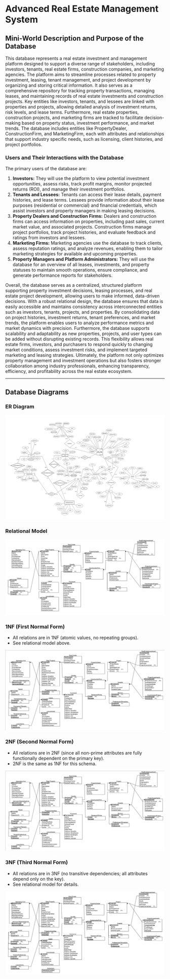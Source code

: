 # Advanced Real Estate Management System

## Mini-World Description and Purpose of the Database

This database represents a real estate investment and management platform designed to support a 
diverse range of stakeholders, including investors, tenants, real estate firms, construction companies, 
and marketing agencies. The platform aims to streamline processes related to property investment, 
leasing, tenant management, and project development by organizing and storing critical information. It 
also serves as a comprehensive repository for tracking property transactions, managing leases, and 
maintaining records of real estate investments and construction projects. 
Key entities like investors, tenants, and lessees are linked with properties and projects, allowing detailed 
analysis of investment returns, risk levels, and lease terms. Furthermore, real estate properties, 
construction projects, and marketing firms are tracked to facilitate decision-making based on property 
status, investment performance, and market trends. The database includes entities like PropertyDealer, 
ConstructionFirm, and MarketingFirm, each with attributes and relationships that support industry
specific needs, such as licensing, client histories, and project portfolios. 

### Users and Their Interactions with the Database
The primary users of the database are:
1. **Investors:** They will use the platform to view potential investment opportunities, assess risks, track 
profit margins, monitor projected returns (ROI), and manage their investment portfolios.
2. **Tenants and Lessees:** Tenants can access their lease details, payment histories, and lease terms. 
Lessees provide information about their lease purposes (residential or commercial) and financial 
credentials, which assist investors and property managers in making leasing decisions.
3. **Property Dealers and Construction Firms:** Dealers and construction firms can access 
information on properties, including past sales, current market value, and associated projects. 
Construction firms manage project portfolios, track project histories, and evaluate feedback and 
ratings from investors and lessees.
4. **Marketing Firms:** Marketing agencies use the database to track clients, assess reputation ratings, 
and analyze revenues, enabling them to tailor marketing strategies for available and upcoming 
properties.
5. **Property Managers and Platform Administrators:** They will use the database for an overview of 
all leases, investments, and property statuses to maintain smooth operations, ensure compliance, 
and generate performance reports for stakeholders.

Overall, the database serves as a centralized, structured platform supporting property investment 
decisions, leasing processes, and real estate project development, allowing users to make informed, 
data-driven decisions. With a robust relational design, the database ensures that data is easily accessible 
and maintains consistency across interconnected entities such as investors, tenants, projects, and 
properties. By consolidating data on project histories, investment returns, tenant preferences, and market 
trends, the platform enables users to analyze performance metrics and market dynamics with precision. 
Furthermore, the database supports scalability and adaptability as new properties, projects, and user 
types can be added without disrupting existing records. This flexibility allows real estate firms, investors, 
and purchasers to respond quickly to changing market conditions, assess investment risks, and 
implement targeted marketing and leasing strategies. Ultimately, the platform not only optimizes property 
management and investment operations but also fosters stronger collaboration among industry 
professionals, enhancing transparency, efficiency, and profitability across the real estate ecosystem.

---

## Database Diagrams

### ER Diagram

![ER Diagram](diagrams/er_diag.png)

### Relational Model

![Relational Model](diagrams/relational_model.png)

### 1NF (First Normal Form)

- All relations are in 1NF (atomic values, no repeating groups).
- See relational model above.

![1NF Diagram](diagrams/1nf.png)

### 2NF (Second Normal Form)

- All relations are in 2NF (since all non-prime attributes are fully functionally dependent on the primary key).
- 2NF is the same as 1NF for this schema.

![2NF Diagram](diagrams/1nf.png)

### 3NF (Third Normal Form)

- All relations are in 3NF (no transitive dependencies; all attributes depend only on the key).
- See relational model for details.

![3NF Diagram](diagrams/3nf.png)